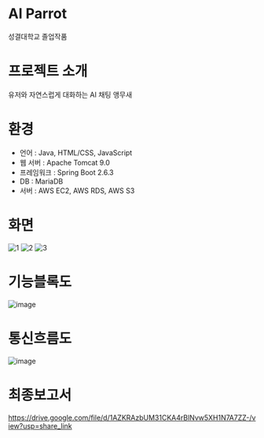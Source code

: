 # AI Parrot
성결대학교 졸업작품

# 프로젝트 소개
유저와 자연스럽게 대화하는 AI 채팅 앵무새

# 환경
- 언어 : Java, HTML/CSS, JavaScript
- 웹 서버 : Apache Tomcat 9.0
- 프레임워크 : Spring Boot 2.6.3
- DB : MariaDB
- 서버 : AWS EC2, AWS RDS, AWS S3

# 화면
![1](https://github.com/blackarea/parrot/assets/47111722/e5aff199-75e5-4c2a-85ba-4d78e6c5f624)
![2](https://github.com/blackarea/parrot/assets/47111722/d3460dbe-dbd8-45d0-b9b4-8576918af683)
![3](https://github.com/blackarea/parrot/assets/47111722/18afb5e6-0660-4ed7-9497-6e511360b30b)

# 기능블록도
![image](https://github.com/blackarea/parrot/assets/47111722/046e715a-262c-4a5e-aa9a-7d94385915f7)

# 통신흐름도
![image](https://github.com/blackarea/parrot/assets/47111722/b5944020-301c-4c72-b691-9381fb4eb2fd)

# 최종보고서
https://drive.google.com/file/d/1AZKRAzbUM31CKA4rBlNvw5XH1N7A7ZZ-/view?usp=share_link
